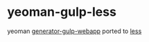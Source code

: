 yeoman-gulp-less
================

yeoman [generator-gulp-webapp](https://github.com/yeoman/generator-gulp-webapp) ported to [less](http://lesscss.org)
